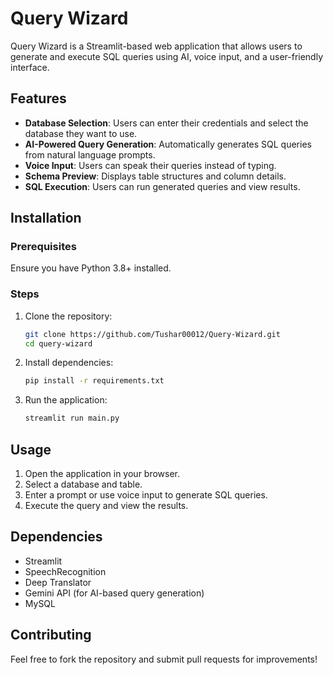 # Query Wizard

Query Wizard is a Streamlit-based web application that allows users to generate and execute SQL queries using AI, voice input, and a user-friendly interface.

## Features
- **Database Selection**: Users can enter their credentials and select the database they want to use.
- **AI-Powered Query Generation**: Automatically generates SQL queries from natural language prompts.
- **Voice Input**: Users can speak their queries instead of typing.
- **Schema Preview**: Displays table structures and column details.
- **SQL Execution**: Users can run generated queries and view results.

## Installation
### Prerequisites
Ensure you have Python 3.8+ installed.

### Steps
1. Clone the repository:
   ```sh
   git clone https://github.com/Tushar00012/Query-Wizard.git
   cd query-wizard
   ```
2. Install dependencies:
   ```sh
   pip install -r requirements.txt
   ```
3. Run the application:
   ```sh
   streamlit run main.py
   ```

## Usage
1. Open the application in your browser.
2. Select a database and table.
3. Enter a prompt or use voice input to generate SQL queries.
4. Execute the query and view the results.

## Dependencies
- Streamlit
- SpeechRecognition
- Deep Translator
- Gemini API (for AI-based query generation)
- MySQL

## Contributing
Feel free to fork the repository and submit pull requests for improvements!


